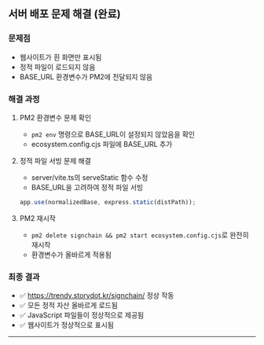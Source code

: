 
## 서버 배포 문제 해결 (완료)

### 문제점
- 웹사이트가 흰 화면만 표시됨
- 정적 파일이 로드되지 않음
- BASE_URL 환경변수가 PM2에 전달되지 않음

### 해결 과정
1. PM2 환경변수 문제 확인
   - `pm2 env` 명령으로 BASE_URL이 설정되지 않았음을 확인
   - ecosystem.config.cjs 파일에 BASE_URL 추가

2. 정적 파일 서빙 문제 해결
   - server/vite.ts의 serveStatic 함수 수정
   - BASE_URL을 고려하여 정적 파일 서빙
   ```javascript
   app.use(normalizedBase, express.static(distPath));
   ```

3. PM2 재시작
   - `pm2 delete signchain && pm2 start ecosystem.config.cjs`로 완전히 재시작
   - 환경변수가 올바르게 적용됨

### 최종 결과
- ✅ https://trendy.storydot.kr/signchain/ 정상 작동
- ✅ 모든 정적 자산 올바르게 로드됨
- ✅ JavaScript 파일들이 정상적으로 제공됨
- ✅ 웹사이트가 정상적으로 표시됨

---
